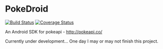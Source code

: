 # PokeDroid

[![Build Status](https://travis-ci.org/DasCody/PokeDroid.svg?branch=master)](https://travis-ci.org/DasCody/PokeDroid)
[![Coverage Status](https://coveralls.io/repos/github/DasCody/PokeDroid/badge.svg?branch=master)](https://coveralls.io/github/DasCody/PokeDroid?branch=master)

An Android SDK for pokeapi - http://pokeapi.co/

Currently under development... One day I may or may not finish this project.
